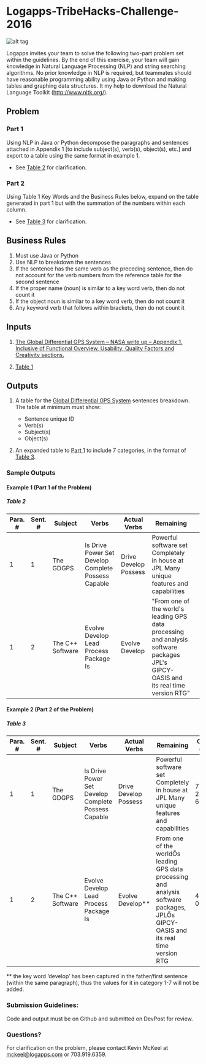# Logapps-TribeHacks-Challenge-2016
![alt tag](http://static1.squarespace.com/static/558ad739e4b0691bf6ef2d36/t/55fc3e89e4b039f7eac27f68/1459186648029/?format=400w)

Logapps invites your team to solve the following two-part problem set within the guidelines. By the end of this exercise, your team will gain knowledge in Natural Language Processing (NLP) and string searching algorithms.  No prior knowledge in NLP is required, but teammates should have reasonable programming ability using Java or Python and making tables and graphing data structures. It my help to download the Natural Language Toolkit (http://www.nltk.org/).


## Problem

### Part 1

Using NLP in Java or Python decompose the paragraphs and sentences attached in Appendix 1 
[to include subject(s), verb(s), object(s), etc.] and export to a table using the same format in example 1.

* See [Table 2](#table-2) for clarification. 

### Part 2

Using Table 1 Key Words and the Business Rules below, expand on the table generated in part 1 but with the summation of the numbers within each column. 

* See [Table 3](#table-3) for clarification. 

## Business Rules

1. Must use Java or Python
2. Use NLP to breakdown the sentences 
3. If the sentence has the same verb as the preceding sentence, then do not account for the verb 
numbers from the reference table for the second sentence
4. If the proper name (noun) is similar to a key word verb, then do not count it
5. If the object noun is similar to a key word verb, then do not count it
6. Any keyword verb that follows within brackets, then do not count it

## Inputs

1. [The Global Differential GPS System – NASA write up – Appendix 1. Inclusive of Functional 
Overview, Usability, Quality Factors and Creativity sections.](https://github.com/ACMWM/Logapps-TribeHacks-Challenge-2016/blob/master/appendix1.txt)

2. [Table 1](https://github.com/ACMWM/Logapps-TribeHacks-Challenge-2016/blob/master/table1.csv)

## Outputs

1. A table for the [Global Differential GPS System](https://github.com/ACMWM/Logapps-TribeHacks-Challenge-2016/blob/master/appendix1.txt) sentences breakdown. The table at minimum must show:
	* Sentence unique ID
	* Verb(s)
	* Subject(s)
	* Object(s)

2. An expanded table to [Part 1](#part-1) to include 7 categories, in the format of [Table 3](#table-3).

### Sample Outputs

#### Example 1 (Part 1 of the Problem)

##### Table 2

| Para. # | Sent. # | Subject          | Verbs                                               | Actual Verbs          | Remaining                                                                              |                                                  |
|---------|---------|------------------|-----------------------------------------------------|-----------------------|----------------------------------------------------------------------------------------|--------------------------------------------------|
| 1       | 1       | The GDGPS        | Is Drive Power Set Develop Complete Possess Capable | Drive Develop Possess | Powerful software set Completely in house at JPL Many unique features and capabilities |                                                  |
| 1       | 2       | The C++ Software | Evolve Develop Lead Process Package Is              | Evolve Develop        | "From one of the world's leading GPS data processing and analysis software packages     JPL's GIPCY-OASIS and its real time version RTG" |

#### Example 2 (Part 2 of the Problem)

##### Table 3

| Para. # | Sent. # | Subject          | Verbs                                               | Actual Verbs          | Remaining                                                                                                                           | Ctg. #1    | Ctg. #2   | Ctg. #3    | Ctg. #4    | Ctg. #5    | Ctg. #6    | Ctg. #7   |
|---------|---------|------------------|-----------------------------------------------------|-----------------------|-------------------------------------------------------------------------------------------------------------------------------------|------------|-----------|------------|------------|------------|------------|-----------|
| 1       | 1       | The GDGPS        | Is Drive Power Set Develop Complete Possess Capable | Drive Develop Possess | Powerful software set Completely in house at JPL Many unique features and capabilities                                              | 7+ 2+ 6=15 | 5+ 4+ 0=9 | 5+ 1+ 5=11 | 8+ 1+ 4=13 | 4+ 9+ 4=17 | 3+ 8+ 5=16 | 0+ 2+ 7=0 |
| 1       | 2       | The C++ Software | Evolve Develop Lead Process Package Is              | Evolve Develop**        | From one of the worldŐs leading GPS data processing and analysis software packages, JPLŐs GIPCY-OASIS and its real time version RTG | 4+ 0=4     | 1+ 0=1    | 2+ 0=2     | 9+ 0=9     | 6+ 0=6     | 2+ 0=2     | 6+ 0=6    |

** the key word ‘develop’ has been captured in the father/first sentence (within the same paragraph), thus the values for it in category 1-7 will not be added.

### Submission Guidelines:
Code and output must be on Github and submitted on DevPost for review.

### Questions?
For clarification on the problem, please contact Kevin McKeel at mckeel@logapps.com or 703.919.6359.
